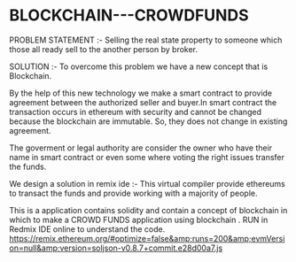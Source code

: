 # BLOCKCHAIN---CROWDFUNDS

PROBLEM STATEMENT :- Selling the real state property to someone which those all ready sell to the another person by broker.

SOLUTION :- To overcome this problem we have a new concept that is Blockchain.

By the help of this new technology we make a smart contract to provide agreement between the authorized seller and buyer.In smart contract the transaction occurs in ethereum with security and cannot be changed because the blockchain are immutable. So, they does not change in existing agreement.

The goverment or legal authority are consider the owner who have their name in smart contract or even some where voting the right issues transfer the funds.

We design a solution in remix ide :- This virtual compiler provide ethereums to transact the funds and provide working with a majority of people.

This is a application contains solidity and contain a concept of blockchain in which to make a CROWD FUNDS application using blockchain . RUN in Redmix IDE online to understand the code. https://remix.ethereum.org/#optimize=false&amp;runs=200&amp;evmVersion=null&amp;version=soljson-v0.8.7+commit.e28d00a7.js
